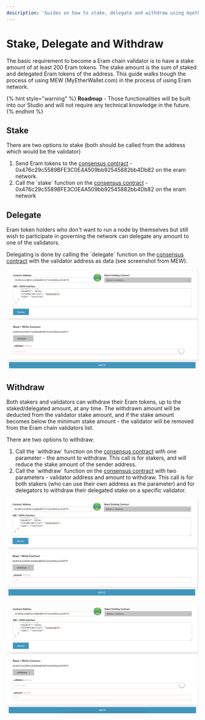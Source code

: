 ```yaml
---
description: 'Guides on how to stake, delegate and withdraw using myetherwallet.com'
---
```


# Stake, Delegate and Withdraw

The basic requirement to become a Eram chain validator is to have a stake amount of at least 200 Eram tokens. The stake amount is the sum of staked and delegated Eram tokens of the address. This guide walks trough the process of using MEW \(MyEtherWallet.com\) in the process of using Eram network.

{% hint style="warning" %}
**Roadmap** - Those functionalities will be built into our Studio and will not require any technical knowledge in the future.
{% endhint %}

## Stake

There are two options to stake \(both should be called from the address which would be the validator\)

1. Send Eram tokens to the [consensus contract](https://eramscan.com/address/0x476c29c5589BFE3C0E4A509bb92545882bb4Db82) - 0x476c29c5589BFE3C0E4A509bb92545882bb4Db82 on the eram network.
2. Call the \`stake\` function on the [consensus contract](https://eramscan.com/address/0x476c29c5589BFE3C0E4A509bb92545882bb4Db82) - 0x476c29c5589BFE3C0E4A509bb92545882bb4Db82 on the eram network

 

## Delegate

Eram token holders who don't want to run a node by themselves but still wish to participate in governing the network can delegate any amount to one of the validators.

Delegating is done by calling the \`delegate\` function on the [consensus contract](https://eramscan.com/address/0x476c29c5589BFE3C0E4A509bb92545882bb4Db82) with the validator address as data \(see screenshot from MEW\).

![delegate](../../.gitbook/assets/screen-shot-2019-09-04-at-14.59.27.png)

## Withdraw

Both stakers and validators can withdraw their Eram tokens, up to the staked/delegated amount, at any time. The withdrawn amount will be deducted from the validator stake amount, and if the stake amount becomes below the minimum stake amount - the validator will be removed from the Eram chain validators list.

There are two options to withdraw:

1. Call the \`withdraw\` function on the [consensus contract](https://eramscan.com/address/0x476c29c5589BFE3C0E4A509bb92545882bb4Db82) with one parameter - the amount to withdraw. This call is for stakers, and will reduce the stake amount of the sender address.
2. Call the \`withdraw\` function on the [consensus contract](https://eramscan.com/address/0x476c29c5589BFE3C0E4A509bb92545882bb4Db82) with two parameters - validator address and amount to withdraw. This call is for both stakers \(who can use their own address as the parameter\) and for delegators to withdraw their delegated stake on a specific validator.

![withdraw option \#1](../../.gitbook/assets/screen-shot-2019-09-04-at-15.01.15.png)

![withdraw option \#2](../../.gitbook/assets/screen-shot-2019-09-04-at-15.01.25.png)

